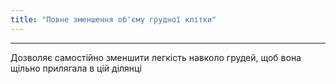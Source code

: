 ```yaml
---
title: "Повне зменшення об'єму грудної клітки"
---
```


***

Дозволяє самостійно зменшити легкість навколо грудей, щоб вона щільно прилягала в цій ділянці




